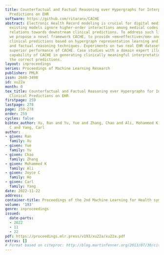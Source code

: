 ```yaml
---
title: Counterfactual and Factual Reasoning over Hypergraphs for Interpretable Clinical
  Predictions on EHR
software: https://github.com/ritaranx/CACHE
abstract: Electronic Health Record modeling is crucial for digital medicine. However,
  existing models ignore higher-order interactions among medical codes and their causal
  relations towards downstream clinical predictions. To address such limitations,
  we propose a novel framework CACHE, to provide <em>effective</em> and <em>insightful</em>
  clinical predictions based on hypergraph representation learning and counterfactual
  and factual reasoning techniques. Experiments on two real EHR datasets show the
  superior performance of CACHE. Case studies with a domain expert illustrate a preferred
  capability of CACHE in generating clinically meaningful interpretations towards
  the correct predictions.
layout: inproceedings
series: Proceedings of Machine Learning Research
publisher: PMLR
issn: 2640-3498
id: xu22a
month: 0
tex_title: Counterfactual and Factual Reasoning over Hypergraphs for Interpretable
  Clinical Predictions on EHR
firstpage: 259
lastpage: 278
page: 259-278
order: 259
cycles: false
bibtex_author: Xu, Ran and Yu, Yue and Zhang, Chao and Ali, Mohammed K and Ho, Joyce
  C and Yang, Carl
author:
- given: Ran
  family: Xu
- given: Yue
  family: Yu
- given: Chao
  family: Zhang
- given: Mohammed K
  family: Ali
- given: Joyce C
  family: Ho
- given: Carl
  family: Yang
date: 2022-11-22
address:
container-title: Proceedings of the 2nd Machine Learning for Health symposium
volume: '193'
genre: inproceedings
issued:
  date-parts:
  - 2022
  - 11
  - 22
pdf: https://proceedings.mlr.press/v193/xu22a/xu22a.pdf
extras: []
# Format based on citeproc: http://blog.martinfenner.org/2013/07/30/citeproc-yaml-for-bibliographies/
---
```

